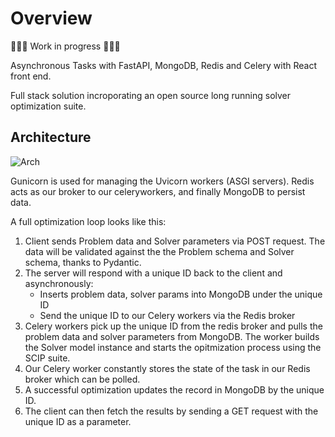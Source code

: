 # Overview

🚧🚧🚧 Work in progress 🚧🚧🚧

Asynchronous Tasks with FastAPI, MongoDB, Redis and Celery with React front end.

Full stack solution incroporating an open source long running solver optimization suite.

## Architecture

![Arch](./docs/arch.drawio.svg)

Gunicorn is used for managing the Uvicorn workers (ASGI servers). Redis acts as our broker to our celeryworkers, and finally MongoDB to persist data.

A full optimization loop looks like this:

1. Client sends Problem data and Solver parameters via POST request. The data will be validated against the the Problem schema and Solver schema, thanks to Pydantic.
2. The server will respond with a unique ID back to the client and asynchronously:
   - Inserts problem data, solver params into MongoDB under the unique ID
   - Send the unique ID to our Celery workers via the Redis broker
3. Celery workers pick up the unique ID from the redis broker and pulls the problem data and solver parameters from MongoDB. The worker builds the Solver model instance and starts the opitmization process using the SCIP suite.
4. Our Celery worker constantly stores the state of the task in our Redis broker which can be polled.
5. A successful optimization updates the record in MongoDB by the unique ID.
6. The client can then fetch the results by sending a GET request with the unique ID as a parameter.
